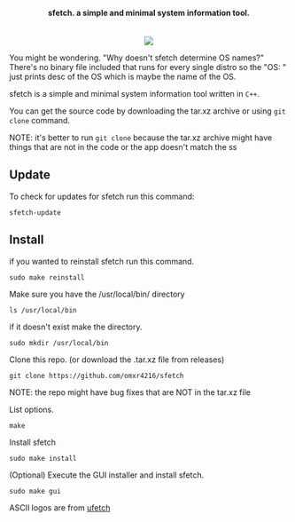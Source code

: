 <p align="center">
  <b>sfetch. a simple and minimal system information tool.</b><br>
  <br><br>
<img src="https://github.com/omxr4216/sfetch/blob/main/ss.png?raw=true">
</p>



You might be wondering. "Why doesn't sfetch determine OS names?"
There's no binary file included that runs for every single distro so the "OS: " just prints desc of the OS which is maybe the name of the OS.

sfetch is a simple and minimal system information tool written in `C++`.

You can get the source code by downloading the tar.xz archive or using `git clone` command.

NOTE: it's better to run `git clone` because the tar.xz archive might have things that are not in the code or the app doesn't match the ss

## Update
To check for updates for sfetch run this command:
```
sfetch-update
```
## Install
if you wanted to reinstall sfetch run this command.
```
sudo make reinstall
```
Make sure you have the  /usr/local/bin/ directory
```
ls /usr/local/bin
```
if it doesn't exist make the directory.
```
sudo mkdir /usr/local/bin
```
Clone this repo. (or download the .tar.xz file from releases)
```
git clone https://github.com/omxr4216/sfetch
```

NOTE: the repo might have bug fixes that are NOT in the tar.xz file

List options.
```
make
```
Install sfetch 
```
sudo make install
```
(Optional) Execute the GUI installer and install sfetch.
```
sudo make gui
```

ASCII logos are from [ufetch](https://gitlab.com/jschx/ufetch)
